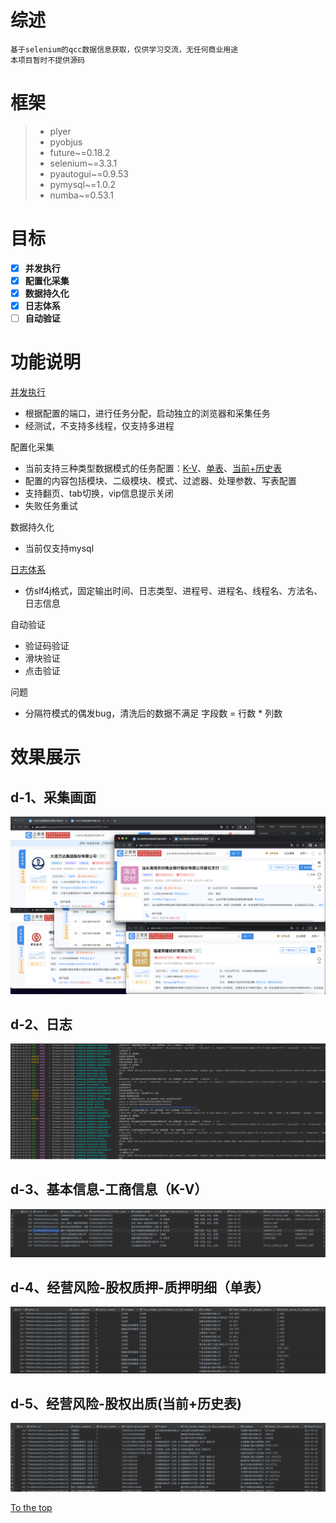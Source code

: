 #####

# 综述
    基于selenium的qcc数据信息获取，仅供学习交流，无任何商业用途
    本项目暂时不提供源码

# 框架

> * plyer
> * pyobjus
> * future~=0.18.2
> * selenium~=3.3.1
> * pyautogui~=0.9.53
> * pymysql~=1.0.2
> * numba~=0.53.1

# 目标
- [x] **并发执行**
- [x] **配置化采集**
- [x] **数据持久化**
- [x] **日志体系**
- [ ] **自动验证**

# 功能说明

[并发执行](#d-1采集画面)
 * 根据配置的端口，进行任务分配，启动独立的浏览器和采集任务
 * 经测试，不支持多线程，仅支持多进程

配置化采集
 * 当前支持三种类型数据模式的任务配置：[K-V](#d-3基本信息-工商信息（K-V）)、[单表](#d-4经营风险-股权质押-质押明细（单表）)、[当前+历史表](#d-5经营风险-股权出质(当前+历史表))
 * 配置的内容包括模块、二级模块、模式、过滤器、处理参数、写表配置
 * 支持翻页、tab切换，vip信息提示关闭
 * 失败任务重试

数据持久化
 * 当前仅支持mysql

[日志体系](#d-2日志)
 * 仿slf4j格式，固定输出时间、日志类型、进程号、进程名、线程名、方法名、日志信息

自动验证
 * 验证码验证
 * 滑块验证
 * 点击验证

问题
 * 分隔符模式的偶发bug，清洗后的数据不满足 字段数 = 行数 * 列数

# 效果展示

## d-1、采集画面
![5浏览器采集](./image/5-process-collecting.png)

## d-2、日志
![日志](./image/log.png)

## d-3、基本信息-工商信息（K-V）
![基本信息-工商信息](./image/basic-info-mysql.png)

## d-4、经营风险-股权质押-质押明细（单表）
![经营风险-股权质押-质押明细](./image/s-pledge-detail-mysql.png)

## d-5、经营风险-股权出质(当前+历史表)
![经营风险-股权出质](./image/pledge-mysql.png)



[To the top](#)

